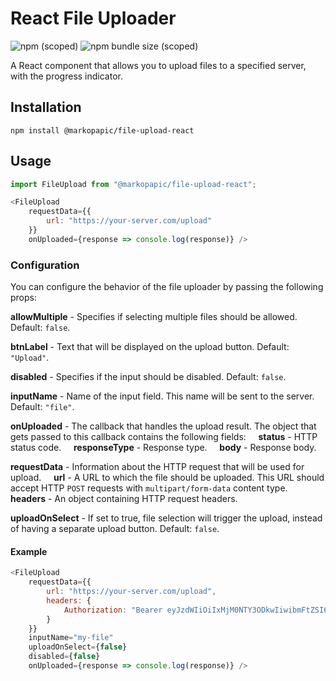 # React File Uploader

![npm (scoped)](https://img.shields.io/npm/v/@markopapic/file-upload-react) ![npm bundle size (scoped)](https://img.shields.io/bundlephobia/min/@markopapic/file-upload-react)

A React component that allows you to upload files to a specified server, with the progress indicator.

## Installation
```
npm install @markopapic/file-upload-react
```

## Usage

```js
import FileUpload from "@markopapic/file-upload-react";

<FileUpload
    requestData={{
        url: "https://your-server.com/upload"
    }}
    onUploaded={response => console.log(response)} />
```

### Configuration

You can configure the behavior of the file uploader by passing the following props:

**allowMultiple** - Specifies if selecting multiple files should be allowed. Default: `false`.

**btnLabel** - Text that will be displayed on the upload button. Default: `"Upload"`.

**disabled** - Specifies if the input should be disabled. Default: `false`.

**inputName** - Name of the input field. This name will be sent to the server. Default: `"file"`.

**onUploaded** - The callback that handles the upload result. The object that gets passed to this callback contains the following fields:
&nbsp;&nbsp;&nbsp; **status** - HTTP status code.
&nbsp;&nbsp;&nbsp; **responseType** - Response type.
&nbsp;&nbsp;&nbsp; **body** - Response body.

**requestData** - Information about the HTTP request that will be used for upload.
&nbsp;&nbsp;&nbsp; **url** - A URL to which the file should be uploaded. This URL should accept HTTP `POST` requests with `multipart/form-data` content type.
&nbsp;&nbsp;&nbsp; **headers** - An object containing HTTP request headers.

**uploadOnSelect** - If set to true, file selection will trigger the upload, instead of having a separate upload button. Default: `false`.

#### Example

```js
<FileUpload
    requestData={{
        url: "https://your-server.com/upload",
        headers: {
            Authorization: "Bearer eyJzdWIiOiIxMjM0NTY3ODkwIiwibmFtZSI6IkpvaG4gRG9lIiwiaWF0IjoxNTE2MjM5MDIyfQ"
        }
    }}
    inputName="my-file"
    uploadOnSelect={false}
    disabled={false}
    onUploaded={response => console.log(response)} />
```